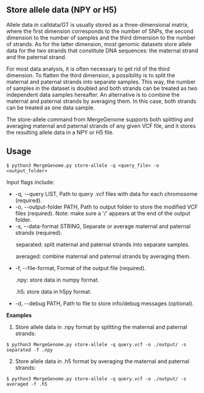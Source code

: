 ## Store allele data (NPY or H5)

Allele data in calldata/GT is usually stored as a three-dimensional matrix, where the first dimension corresponds to the number of SNPs, the second dimension to the number of samples and the third dimension to the number of strands. As for the latter dimension, most genomic datasets store allele data for the two strands that constitute DNA sequences: the maternal strand and the paternal strand.

For most data analysis, it is often necessary to get rid of the third dimension. To flatten the third dimension, a possibility is to split the maternal and paternal strands into separate samples. This way, the number of samples in the dataset is doubled and both strands can be treated as two independent data samples hereafter. An alternative is to combine the maternal and paternal strands by averaging them. In this case, both strands can be treated as one data sample.

The store-allele command from MergeGenome supports both splitting and averaging maternal and paternal strands of any given VCF file, and it stores the resulting allele data in a NPY or H5 file.

## Usage

```
$ python3 MergeGenome.py store-allele -q <query_file> -o <output_folder>
```

Input flags include:

* -q, --query LIST, Path to query .vcf files with data for each chromosome (required).
* -o, --output-folder PATH, Path to output folder to store the modified VCF files (required). Note: make sure a '/' appears at the end of the output folder.
* -s, --data-format STRING, Separate or average maternal and paternal strands (required).
    
&emsp;&ensp; separated: split maternal and paternal strands into separate samples. 
    
&emsp;&ensp; averaged: combine maternal and  paternal strands by averaging them.

* -f, --file-format, Format of the output file (required).
    
&emsp;&ensp; .npy: store data in numpy format.
    
&emsp;&ensp; .h5: store data in h5py format.

* -d, --debug PATH, Path to file to store info/debug messages (optional).

**Examples**

1. Store allele data in .npy format by splitting the maternal and paternal strands:

```
$ python3 MergeGenome.py store-allele -q query.vcf -o ./output/ -s separated -f .npy
```

2. Store allele data in .h5 format by averaging the maternal and paternal strands:

```
$ python3 MergeGenome.py store-allele -q query.vcf -o ./output/ -s averaged -f .h5
```
